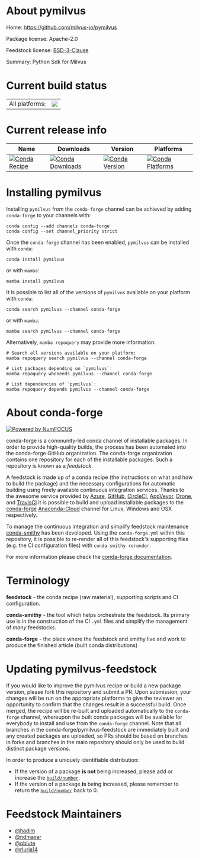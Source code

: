 About pymilvus
==============

Home: https://github.com/milvus-io/pymilvus

Package license: Apache-2.0

Feedstock license: [BSD-3-Clause](https://github.com/conda-forge/pymilvus-feedstock/blob/main/LICENSE.txt)

Summary: Python Sdk for Milvus

Current build status
====================


<table><tr><td>All platforms:</td>
    <td>
      <a href="https://dev.azure.com/conda-forge/feedstock-builds/_build/latest?definitionId=12603&branchName=main">
        <img src="https://dev.azure.com/conda-forge/feedstock-builds/_apis/build/status/pymilvus-feedstock?branchName=main">
      </a>
    </td>
  </tr>
</table>

Current release info
====================

| Name | Downloads | Version | Platforms |
| --- | --- | --- | --- |
| [![Conda Recipe](https://img.shields.io/badge/recipe-pymilvus-green.svg)](https://anaconda.org/conda-forge/pymilvus) | [![Conda Downloads](https://img.shields.io/conda/dn/conda-forge/pymilvus.svg)](https://anaconda.org/conda-forge/pymilvus) | [![Conda Version](https://img.shields.io/conda/vn/conda-forge/pymilvus.svg)](https://anaconda.org/conda-forge/pymilvus) | [![Conda Platforms](https://img.shields.io/conda/pn/conda-forge/pymilvus.svg)](https://anaconda.org/conda-forge/pymilvus) |

Installing pymilvus
===================

Installing `pymilvus` from the `conda-forge` channel can be achieved by adding `conda-forge` to your channels with:

```
conda config --add channels conda-forge
conda config --set channel_priority strict
```

Once the `conda-forge` channel has been enabled, `pymilvus` can be installed with `conda`:

```
conda install pymilvus
```

or with `mamba`:

```
mamba install pymilvus
```

It is possible to list all of the versions of `pymilvus` available on your platform with `conda`:

```
conda search pymilvus --channel conda-forge
```

or with `mamba`:

```
mamba search pymilvus --channel conda-forge
```

Alternatively, `mamba repoquery` may provide more information:

```
# Search all versions available on your platform:
mamba repoquery search pymilvus --channel conda-forge

# List packages depending on `pymilvus`:
mamba repoquery whoneeds pymilvus --channel conda-forge

# List dependencies of `pymilvus`:
mamba repoquery depends pymilvus --channel conda-forge
```


About conda-forge
=================

[![Powered by
NumFOCUS](https://img.shields.io/badge/powered%20by-NumFOCUS-orange.svg?style=flat&colorA=E1523D&colorB=007D8A)](https://numfocus.org)

conda-forge is a community-led conda channel of installable packages.
In order to provide high-quality builds, the process has been automated into the
conda-forge GitHub organization. The conda-forge organization contains one repository
for each of the installable packages. Such a repository is known as a *feedstock*.

A feedstock is made up of a conda recipe (the instructions on what and how to build
the package) and the necessary configurations for automatic building using freely
available continuous integration services. Thanks to the awesome service provided by
[Azure](https://azure.microsoft.com/en-us/services/devops/), [GitHub](https://github.com/),
[CircleCI](https://circleci.com/), [AppVeyor](https://www.appveyor.com/),
[Drone](https://cloud.drone.io/welcome), and [TravisCI](https://travis-ci.com/)
it is possible to build and upload installable packages to the
[conda-forge](https://anaconda.org/conda-forge) [Anaconda-Cloud](https://anaconda.org/)
channel for Linux, Windows and OSX respectively.

To manage the continuous integration and simplify feedstock maintenance
[conda-smithy](https://github.com/conda-forge/conda-smithy) has been developed.
Using the ``conda-forge.yml`` within this repository, it is possible to re-render all of
this feedstock's supporting files (e.g. the CI configuration files) with ``conda smithy rerender``.

For more information please check the [conda-forge documentation](https://conda-forge.org/docs/).

Terminology
===========

**feedstock** - the conda recipe (raw material), supporting scripts and CI configuration.

**conda-smithy** - the tool which helps orchestrate the feedstock.
                   Its primary use is in the construction of the CI ``.yml`` files
                   and simplify the management of *many* feedstocks.

**conda-forge** - the place where the feedstock and smithy live and work to
                  produce the finished article (built conda distributions)


Updating pymilvus-feedstock
===========================

If you would like to improve the pymilvus recipe or build a new
package version, please fork this repository and submit a PR. Upon submission,
your changes will be run on the appropriate platforms to give the reviewer an
opportunity to confirm that the changes result in a successful build. Once
merged, the recipe will be re-built and uploaded automatically to the
`conda-forge` channel, whereupon the built conda packages will be available for
everybody to install and use from the `conda-forge` channel.
Note that all branches in the conda-forge/pymilvus-feedstock are
immediately built and any created packages are uploaded, so PRs should be based
on branches in forks and branches in the main repository should only be used to
build distinct package versions.

In order to produce a uniquely identifiable distribution:
 * If the version of a package **is not** being increased, please add or increase
   the [``build/number``](https://docs.conda.io/projects/conda-build/en/latest/resources/define-metadata.html#build-number-and-string).
 * If the version of a package **is** being increased, please remember to return
   the [``build/number``](https://docs.conda.io/projects/conda-build/en/latest/resources/define-metadata.html#build-number-and-string)
   back to 0.

Feedstock Maintainers
=====================

* [@hadim](https://github.com/hadim/)
* [@ndmaxar](https://github.com/ndmaxar/)
* [@oblute](https://github.com/oblute/)
* [@rluria14](https://github.com/rluria14/)

